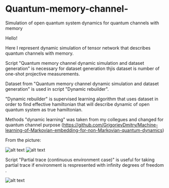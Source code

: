 # Quantum-memory-channel-
Simulation of open quantum system dynamics for quantum channels with memory

Hello!

Here I represent dynamic simulation of tensor network that describes quantum channels with memory.

Script "Quantum memory channel dynamic simulation and dataset generation" is necessary for dataset generation thjis dataset is number of one-shot projective measurements.

Dataset from "Quantum memory channel dynamic simulation and dataset generation" is used in  script "Dynamic rebuilder".

"Dynamic rebuilder" is supervised learning algorithm that uses dataset in order to find effective hamiltonian that will describe dynamic of open quantum system as true hamiltonian.

Methods "dynamic learning" was taken from my collegues and changed for quantum channel purpose (https://github.com/GrigorievDmitry/Machine-learning-of-Markovian-embedding-for-non-Markovian-quantum-dynamics)



From the picture:

![alt text](https://pp.userapi.com/c849028/v849028415/1d2aff/Px2iD2TLWVM.jpg)
![alt text](https://pp.userapi.com/c850636/v850636246/152e88/WNYkqp0rzpU.jpg)

Script "Partial trace (continuous environment case)" is useful for taking partial trace if environment is respresented with infinity degrees of freedom .

![alt text](https://sun9-14.userapi.com/c850236/v850236522/1cae03/9l0JvMKbfiw.jpg)
